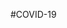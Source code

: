 #COVID-19

<!-- ## Description
* Daily list of cases per Country, updated with latest live count. 

## Installing
* Clone this repo
* npm install
* npm start
* Open http://localhost:3000 to view it in the browser.

## Built With
* REACT - UI JavaScript library
* Bootstrap Material - https://fezvrasta.github.io/bootstrap-material-design/docs/4.0/getting-started/introduction/
* COVID-19 API - https://api.covid19api.com/ (https://covid19api.com/)
* SVG - https://www.freepik.com/


## Website(PWA)
* https://covid-19-807c4.web.app

## Author
* TANMOY MANDAL


## Acknowledgments
* Hat tip to anyone whose code was used
* Inspiration
* etc -->